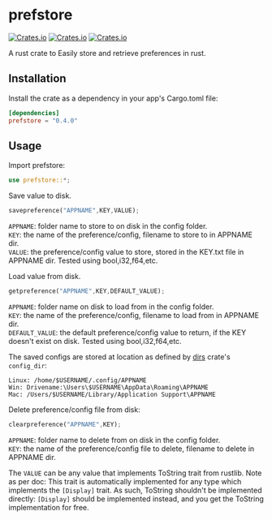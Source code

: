 # prefstore

[![Crates.io](https://img.shields.io/crates/v/prefstore)](https://crates.io/crates/prefstore)
[![Crates.io](https://img.shields.io/crates/d/prefstore)](https://crates.io/crates/prefstore)
[![Crates.io](https://img.shields.io/crates/l/prefstore)](https://crates.io/crates/prefstore)

A rust crate to Easily store and retrieve preferences in rust.

## Installation

Install the crate as a dependency in your app's Cargo.toml file:

```toml
[dependencies]
prefstore = "0.4.0"
```

## Usage

Import prefstore:

```rust
use prefstore::*;
```

Save value to disk.

```rust
savepreference("APPNAME",KEY,VALUE);
```

`APPNAME`: folder name to store to on disk in the config folder.  
`KEY`: the name of the preference/config, filename to store to in APPNAME dir.  
`VALUE`: the preference/config value to store, stored in the KEY.txt file in APPNAME dir. Tested using bool,i32,f64,etc.  
  
Load value from disk.  
  
```rust
getpreference("APPNAME",KEY,DEFAULT_VALUE);
```
  
`APPNAME`: folder name on disk to load from in the config folder.  
`KEY`: the name of the preference/config, filename to load from in APPNAME dir.  
`DEFAULT_VALUE`: the default preference/config value to return, if the KEY doesn't exist on disk. Tested using bool,i32,f64,etc.  
  
The saved configs are stored at location as defined by [dirs](https://crates.io/crates/dirs/4.0.0) crate's `config_dir`:   
```
Linux: /home/$USERNAME/.config/APPNAME
Win: Drivename:\Users\$USERNAME\AppData\Roaming\APPNAME 
Mac: /Users/$USERNAME/Library/Application Support\APPNAME
```
  
Delete preference/config file from disk:  
  
```rust
clearpreference("APPNAME",KEY);
```
  
`APPNAME`: folder name to delete from on disk in the config folder.  
`KEY`: the name of the preference/config file to delete, filename to delete in APPNAME dir.  
  
The `VALUE` can be any value that implements ToString trait from rustlib. Note as per doc: This trait is automatically implemented for any type which implements the `[Display]` trait. As such, ToString shouldn't be implemented directly: `[Display]` should be implemented instead, and you get the ToString implementation for free. 	
